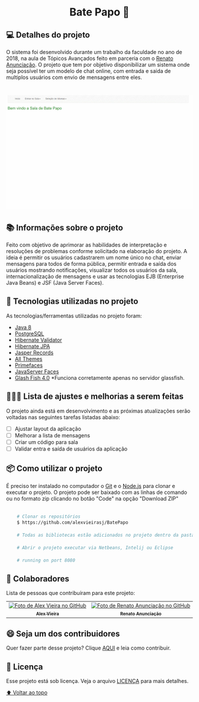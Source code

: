 <h1 id="title" align="center">
  Bate Papo 💬
</h1>

## 💻 Detalhes do projeto

O sistema foi desenvolvido durante um trabalho da faculdade no ano de 2018, na aula de Tópicos Avançados feito em parceria com o [Renato Anunciação](https://github.com/renatoanunciacao). O projeto que tem por objetivo disponibilizar um sistema onde seja possível ter um modelo de 
chat online, com entrada e saida de multiplos usuários com envio de mensagens entre eles.

<h1 align="center">
    <img alt="Capa Projeto" title="CapaProjeto" src="./demonstracao-aplicacao.gif"/>
</h1>

## 📚 Informações sobre o projeto

Feito com objetivo de aprimorar as habilidades de interpretação e resoluções de problemas conforme solicitado na elaboração do projeto. A ideia é permitir os usuários cadastrarem
um nome único no chat, enviar mensagens para todos de forma pública, permitir entrada e saída dos usuários mostrando notificações, visualizar todos os usuários da sala, internacionalização de mensagens
e usar as tecnologias EJB (Enterprise Java Beans) e JSF (Java Server Faces). 

## :rocket: Tecnologias utilizadas no projeto

As tecnologias/ferramentas utilizadas no projeto foram:

- [Java 8](https://www.oracle.com/br/java/technologies/javase/javase8-archive-downloads.html)
- [PostgreSQL](https://jdbc.postgresql.org/changelogs/2017-08-01-42.1.4-release/)
- [Hibernate Validator](https://hibernate.org/orm/releases/4.2/)
- [Hibernate JPA](https://mvnrepository.com/artifact/org.hibernate.javax.persistence/hibernate-jpa-2.0-api)
- [Jasper Records](https://sourceforge.net/projects/jasperreports/)
- [All Themes](https://mvnrepository.com/artifact/org.primefaces.themes/all-themes/1.0.10)
- [Primefaces](https://www.primefaces.org/primefaces-6-1-final-released/)
- [JavaServer Faces](http://www.java2s.com/example/jar/j/download-javaxfaces2214jar-file.html)
- [Glash Fish 4.0](https://download.oracle.com/glassfish/4.0/release/index.html) *Funciona corretamente apenas no servidor glassfish.

## 👨🏻‍💻 Lista de ajustes e melhorias a serem feitas

O projeto ainda está em desenvolvimento e as próximas atualizações serão voltadas nas seguintes tarefas listadas abaixo:

- [ ] Ajustar layout da aplicação
- [ ] Melhorar a lista de mensagens
- [ ] Criar um código para sala
- [ ] Validar entra e saída de usuários da aplicação

## :package: Como utilizar o projeto

É preciso ter instalado no computador o [Git](https://git-scm.com) e o [Node.js](https://nodejs.org/) para clonar e executar o projeto. O projeto pode ser baixado com as linhas de comando ou no formato zip clicando no botão "Code" na opção "Download ZIP"

```bash

    # Clonar os repositórios
    $ https://github.com/alexvieirasj/BatePapo
    
    # Todas as bibliotecas estão adicionados no projeto dentro da pasta lib

    # Abrir o projeto executar via Netbeans, Intelij ou Eclipse
    
    # running on port 8080
```

## 🤝 Colaboradores

Lista de pessoas que contribuíram para este projeto:

<table>
  <tr>
    <td align="center">
      <a href="#">
        <img src="https://avatars.githubusercontent.com/u/23263907" width="100px;" alt="Foto de Alex Vieira no GitHub"/><br>
        <sub>
          <b>Alex Vieira</b>
        </sub>
      </a>
    </td>
    <td align="center">
      <a href="#">
        <img src="https://avatars.githubusercontent.com/u/25929250" width="100px;" alt="Foto de Renato Anunciação no GitHub"/><br>
        <sub>
          <b>Renato Anunciação</b>
        </sub>
      </a>
    </td>
  </tr>
</table>

## 😄 Seja um dos contribuidores<br>

Quer fazer parte desse projeto? Clique [AQUI](CONTRIBUTING.md) e leia como contribuir.

## 📝 Licença

Esse projeto está sob licença. Veja o arquivo [LICENÇA](LICENSE.md) para mais detalhes.

[⬆ Voltar ao topo](#title)
